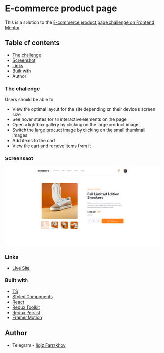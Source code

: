 # E-commerce product page 

This is a solution to the [E-commerce product page challenge on Frontend Mentor](https://www.frontendmentor.io/challenges/ecommerce-product-page-UPsZ9MJp6).

## Table of contents

  - [The challenge](#the-challenge)
  - [Screenshot](#screenshot)
  - [Links](#links)
  - [Built with](#built-with)
  - [Author](#author)


### The challenge

Users should be able to:

- View the optimal layout for the site depending on their device's screen size
- See hover states for all interactive elements on the page
- Open a lightbox gallery by clicking on the large product image
- Switch the large product image by clicking on the small thumbnail images
- Add items to the cart
- View the cart and remove items from it

### Screenshot

![](./src/assets/screenshot.jpg)

### Links

- [Live Site](https://hromus-51.github.io/ecommerce-product-page/)

### Built with

- [TS](https://www.typescriptlang.org/)
- [Styled Components](https://styled-components.com/)
- [React](https://reactjs.org/) 
- [Redux Toolkit](https://redux-toolkit.js.org/)
- [Redux Persist](https://www.npmjs.com/package/redux-persist)
- [Framer Motion](https://www.framer.com/motion/)

## Author

- Telegram - [Ilgiz Farrakhov](https://t.me/Gizmo51)
